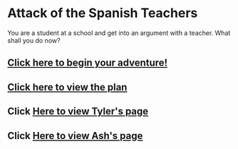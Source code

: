 # Attack of the Spanish Teachers

You are a student at a school and get into an argument with a teacher. What shall you do now?

## [Click here to begin your adventure!](attack-of-the-spanish-teachers/attack.md)

## [Click here to view the plan](https://files.slack.com/files-pri/T0DD2QXUG-F04KJFFH4GJ/mermaid-diagram-20230118172346.png/attack.md)

## Click [Here to view Tyler's page](https://github.com/tylerl3571)

## Click [Here to view Ash's page](https://github.com/asherf8797)